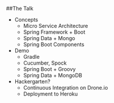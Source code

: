 ##The Talk

* Concepts
	* Micro Service Architecture
	* Spring Framework + Boot
	* Spring Data + Mongo
	* Spring Boot Components
* Demo
	* Gradle
	* Cucumber, Spock
	* Spring Boot + Groovy
	* Spring Data + MongoDB
* Hackergarten?
	* Continuous Integration on Drone.io
	* Deployment to Heroku
